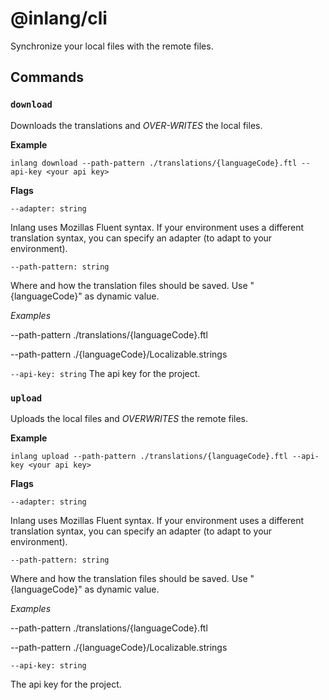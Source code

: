 # @inlang/cli

Synchronize your local files with the remote files.

## Commands

### `download`

Downloads the translations and _OVER-WRITES_ the local files.

**Example**

`inlang download --path-pattern ./translations/{languageCode}.ftl --api-key <your api key>`

**Flags**

`--adapter: string`

Inlang uses Mozillas Fluent syntax. If your environment uses a different translation syntax, you can specify an adapter (to adapt to your environment).

`--path-pattern: string`

Where and how the translation files should be saved. Use "{languageCode}" as dynamic value.

_Examples_

--path-pattern ./translations/{languageCode}.ftl

--path-pattern ./{languageCode}/Localizable.strings

`--api-key: string`
The api key for the project.

### `upload`

Uploads the local files and _OVERWRITES_ the remote files.

**Example**

`inlang upload --path-pattern ./translations/{languageCode}.ftl --api-key <your api key>`

**Flags**

`--adapter: string`

Inlang uses Mozillas Fluent syntax. If your environment uses a different translation syntax, you can specify an adapter (to adapt to your environment).

`--path-pattern: string`

Where and how the translation files should be saved. Use "{languageCode}" as dynamic value.

_Examples_

--path-pattern ./translations/{languageCode}.ftl

--path-pattern ./{languageCode}/Localizable.strings

`--api-key: string`

The api key for the project.
